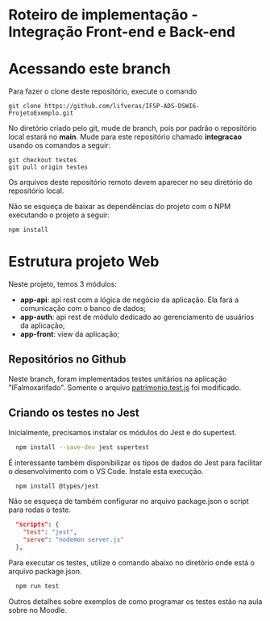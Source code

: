 # Roteiro de implementação - Integração Front-end e Back-end
# Acessando este branch

Para fazer o clone deste repositório, execute o comando

```git
git clone https://github.com/lifveras/IFSP-ADS-DSWI6-ProjetoExemplo.git
```

No diretório criado pelo git, mude de branch, pois por padrão o repositório local estará no **main**. Mude para este repositório chamado **integracao** usando os comandos a seguir:

```git
git checkout testes
git pull origin testes
```

Os arquivos deste repositório remoto devem aparecer no seu diretório do repositório local.

Não se esqueça de baixar as dependências do projeto com o NPM executando o projeto a seguir:

```git
npm install
```

# Estrutura projeto Web

Neste projeto, temos 3 módulos:

- **app-api**: api rest com a lógica de negócio da aplicação. Ela fará a comunicação com o banco de dados;
- **app-auth**: api rest de módulo dedicado ao gerenciamento de usuários da aplicação;
- **app-front**: view da aplicação;

## Repositórios no Github

Neste branch, foram implementados testes unitários na aplicação "IFalmoxarifado". Somente o arquivo [patrimonio.test.js](app-api/test/patrimonio.test.js) foi modificado.

## Criando os testes no Jest

Inicialmente, precisamos instalar os módulos do Jest e do supertest.

```bash
  npm install --save-dev jest supertest 
```

É interessante também disponibilizar os tipos de dados do Jest para facilitar o desenvolvimento com o VS Code. Instale esta execução.

```bash
  npm install @types/jest
```

Não se esqueça de também configurar no arquivo package.json o script para rodas o teste.


```json
  "scripts": {
    "test": "jest",
    "serve": "nodemon server.js"
  },
```

Para executar os testes, utilize o comando abaixo no diretório onde está o arquivo package.json.

```bash
  npm run test
```

Outros detalhes sobre exemplos de como programar os testes estão na aula sobre no Moodle.

